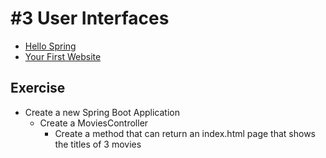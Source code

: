 # #3 User Interfaces

* [Hello Spring](https://github.com/StudentsAdministration/03_hello_spring/blob/master/README.md)
* [Your First Website](https://github.com/StudentsAdministration/03_your_first_website)
<!--* [My First Website](https://github.com/dat17v1/2_03_my_first_website/blob/master/README.md)-->

## Exercise
* Create a new Spring Boot Application
  * Create a MoviesController
    * Create a method that can return an index.html page that shows the titles of 3 movies


<!--* [Getting Started guide with IntelliJ IDEA](https://spring.io/guides/gs/intellij-idea/)-->
<!-- * [tutorialspoint - spring](https://www.tutorialspoint.com/spring/index.htm) -->

